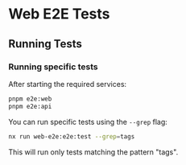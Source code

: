 # Web E2E Tests

## Running Tests

### Running specific tests

After starting the required services:
```bash
pnpm e2e:web
pnpm e2e:api
```

You can run specific tests using the `--grep` flag:
```bash
nx run web-e2e:e2e:test --grep=tags
```

This will run only tests matching the pattern "tags".
